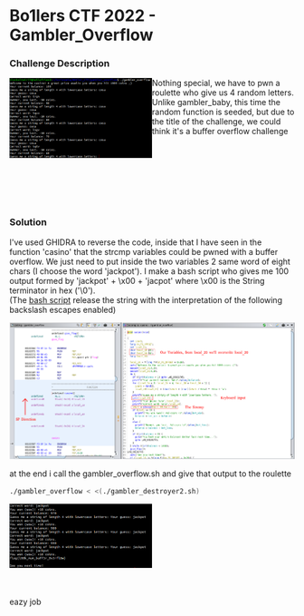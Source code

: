 # Bo1lers CTF 2022 - Gambler_Overflow

### Challenge Description
<img src="https://github.com/FrancescoPaterna/writeups/blob/a59a729114cd43306fca8e131cde191ebe7ef42c/pwn/Bo1lers_Ctf_2022%20-%20Gambler_Overflow/Screenshots/gambler_overflow.png" align="left" width="50%" />


Nothing special, 
we have to pwn a roulette who give us 4 random letters.<br>
Unlike gambler_baby, this time the random function is seeded, but due to the title of the challenge, we could think it's a buffer 
overflow challenge
<br><br><br><br><br><br><br><br>




### Solution

I've used GHIDRA to reverse the code, inside that I have seen in the function 'casino' that the strcmp variables
could be pwned with a buffer overflow. We just need to put inside the two variables 2 same word of eight chars
(I choose the word 'jackpot'). 
I make a bash script who gives me 100 output formed by 'jackpot' + \x00 + 'jacpot' 
where \x00 is the String terminator in hex ('\0'). <br>
(The [bash script](https://github.com/FrancescoPaterna/writeups/blob/main/pwn/Bo1lers_Ctf_2022%20-%20Gambler_Overflow/gambler_destroyer2.sh) release the string with the interpretation of the following backslash escapes enabled)

<img src="https://github.com/FrancescoPaterna/writeups/blob/a59a729114cd43306fca8e131cde191ebe7ef42c/pwn/Bo1lers_Ctf_2022%20-%20Gambler_Overflow/Screenshots/ghidra.png"/>



at the end i call the gambler_overflow.sh and give that output to the roulette

```bash
./gambler_overflow < <(./gambler_destroyer2.sh)
```

<img src="https://github.com/FrancescoPaterna/writeups/blob/a59a729114cd43306fca8e131cde191ebe7ef42c/pwn/Bo1lers_Ctf_2022%20-%20Gambler_Overflow/Screenshots/gambler_overflow_pwned.png" width="50%" />

<br><br>
eazy job
